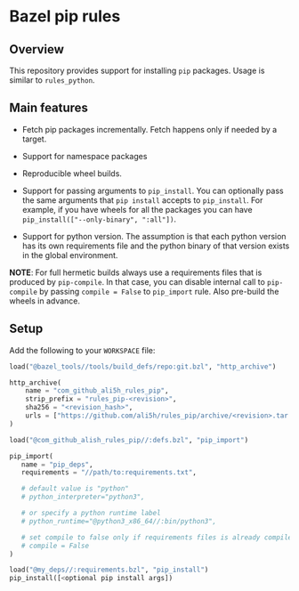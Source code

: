 # Bazel pip rules

## Overview

This repository provides support for installing `pip` packages. Usage
is similar to `rules_python`.

## Main features

- Fetch pip packages incrementally. Fetch happens only if needed by a target.

- Support for namespace packages

- Reproducible wheel builds.

- Support for passing arguments to `pip_install`. You can optionally
  pass the same arguments that `pip install` accepts to
  `pip_install`. For example, if you have wheels for all the packages
  you can have `pip_install(["--only-binary", ":all"])`.

- Support for python version. The assumption is that each python
  version has its own requirements file and the python binary of that
  version exists in the global environment.

__NOTE__: For full hermetic builds always use a requirements files
  that is produced by `pip-compile`. In that case, you can disable
  internal call to `pip-compile` by passing `compile = False` to
  `pip_import` rule. Also pre-build the wheels in advance.


## Setup

Add the following to your `WORKSPACE` file:

```python
load("@bazel_tools//tools/build_defs/repo:git.bzl", "http_archive")

http_archive(
    name = "com_github_ali5h_rules_pip",
    strip_prefix = "rules_pip-<revision>",
    sha256 = "<revision_hash>",
    urls = ["https://github.com/ali5h/rules_pip/archive/<revision>.tar.gz"],
)

load("@com_github_alish_rules_pip//:defs.bzl", "pip_import")

pip_import(
   name = "pip_deps",
   requirements = "//path/to:requirements.txt",

   # default value is "python"
   # python_interpreter="python3",

   # or specify a python runtime label
   # python_runtime="@python3_x86_64//:bin/python3",

   # set compile to false only if requirements files is already compiled
   # compile = False
)

load("@my_deps//:requirements.bzl", "pip_install")
pip_install([<optional pip install args])
```
